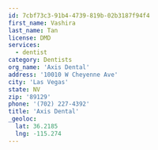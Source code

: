 ```yaml
---
id: 7cbf73c3-91b4-4739-819b-02b3187f94f4
first_name: Vashira
last_name: Tan
license: DMD
services:
  - dentist
category: Dentists
org_name: 'Axis Dental'
address: '10010 W Cheyenne Ave'
city: 'Las Vegas'
state: NV
zip: '89129'
phone: '(702) 227-4392'
title: 'Axis Dental'
_geoloc:
  lat: 36.2185
  lng: -115.274
---
```

